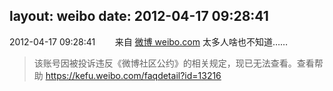 layout: weibo
date: 2012-04-17 09:28:41
---
<meta name="referrer" content="no-referrer" />

2012-04-17 09:28:41  &nbsp;&nbsp;&nbsp;&nbsp;&nbsp;&nbsp; 来自 <a href="http://weibo.com/" rel="nofollow">微博 weibo.com</a>
太多人啥也不知道……
>  该账号因被投诉违反《微博社区公约》的相关规定，现已无法查看。查看帮助 https://kefu.weibo.com/faqdetail?id=13216
